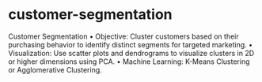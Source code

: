 # customer-segmentation
Customer Segmentation
•	Objective: Cluster customers based on their purchasing behavior to identify distinct segments for targeted marketing.
•	Visualization: Use scatter plots and dendrograms to visualize clusters in 2D or higher dimensions using PCA.
•	Machine Learning: K-Means Clustering or Agglomerative Clustering.
